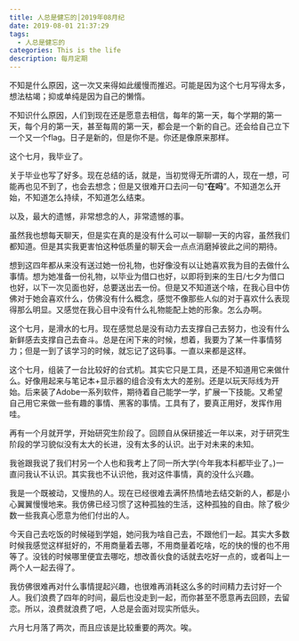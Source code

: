 ```yaml
---
title: 人总是健忘的│2019年08月纪
date: 2019-08-01 21:37:29
tags: 
  - 人总是健忘的
categories: This is the life
description: 每月定期
---
```


不知是什么原因，这一次又来得如此缓慢而推迟。可能是因为这个七月写得太多，想法枯竭；抑或单纯是因为自己的懒惰。

不知识什么原因，人们到现在还是愿意去相信，每年的第一天，每个学期的第一天，每个月的第一天，甚至每周的第一天，都会是一个新的自己。还会给自己立下一个又一个flag。日子是新的，但是你不是。你还是像原来那样。

这个七月，我毕业了。

关于毕业也写了好多。现在总结的话，就是，当初觉得无所谓的人，现在一想，可能再也见不到了，也会去想念；但是又很难开口去问一句“**在吗**”。不知道怎么开始，不知道怎么持续，不知道怎么结束。

以及，最大的遗憾，非常想念的人，非常遗憾的事。

虽然我也想每天聊天，但是实在真的是没有什么可以一聊聊一天的内容，虽然我们都知道。但是其实我更害怕这种低质量的聊天会一点点消磨掉彼此之间的期待。

想到这四年都从来没有送过她一份礼物，也好像没有以让她喜欢我为目的去做什么事情。想为她准备一份礼物，以毕业为借口也好，以即将到来的生日/七夕为借口也好，以下一次见面也好，总要送出去一份。但是又不知道送个啥，在我心目中仿佛对于她会喜欢什么，仿佛没有什么概念，感觉不像那些人似的对于喜欢什么表现得那么明显。又感觉在我心目中没有什么礼物能配上她的形象。怎么办啊。

这个七月，是滑水的七月。现在感觉总是没有动力去支撑自己去努力，也没有什么新鲜感去支撑自己去奋斗。总是在闲下来的时候，想着，我要为了某一件事情努力；但是一到了该学习的时候，就忘记了这码事。一直以来都是这样。

这个七月，组装了一台比较好的台式机。其实它只是工具，还是不知道用它来做什么。好像用起来与笔记本+显示器的组合没有太大的差别。还是以玩天际线为开始。后来装了Adobe一系列软件，期待着自己能学一学，扩展一下技能。又希望自己用它来做一些有趣的事情、黑客的事情。工具有了，要真正用好，发挥作用哇。

再有一个月就开学，开始研究生阶段了。回顾自从保研接近一年以来，对于研究生阶段的学习貌似没有太大的长进，没有太多的认识。出于对未来的未知。

我爸跟我说了我们村另一个人也和我考上了同一所大学(今年我本科都毕业了。)一直问我认不认识。其实我也不认识他，我对这件事情，真的没什么兴趣。

我是一个既被动，又慢热的人。现在已经很难去满怀热情地去结交新的人，都是小心翼翼慢慢地来。我仿佛已经习惯了这种孤独的生活，这种孤独的自由。除了极少数一些我真心愿意为他们付出的人。

今天自己去吃饭的时候碰到学姐，她问我为啥自己去，不跟他们一起。其实大多数时候我感觉这样挺好的，不用商量着去哪，不用商量着吃啥，吃的快的慢的也不用等了。没钱的时候哪里便宜去哪吃，想改善伙食的话就去吃好一点的，或者叫上一两个人一起去得了。

我仿佛很难再对什么事情提起兴趣，也很难再消耗这么多的时间精力去讨好一个人。我们浪费了四年的时间，最后也没走到一起，而你甚至不愿意再去回顾，去留恋。所以，浪费就浪费了吧，人总是会面对现实所低头。

六月七月落了两次，而且应该是比较重要的两次。唉。